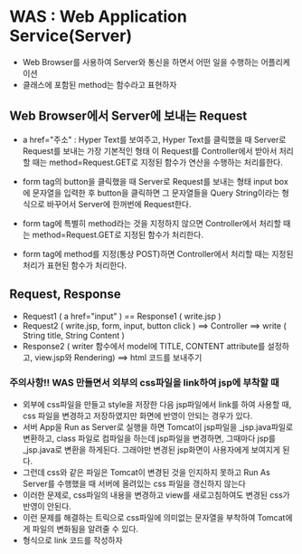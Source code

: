 # WAS : Web Application Service(Server)
* Web Browser를 사용하여 Server와 통신을 하면서 어떤 일을 수행하는 어플리케이션
* 클래스에 포함된 method는 함수라고 표현하자

## Web Browser에서 Server에 보내는 Request
* a href="주소" : Hyper Text를 보여주고, Hyper Text를 클릭했을 때 Server로 Request를 보내는 가장 기본적인 형태 
이 Request를 Controller에서 받아서 처리할 때는 method=Request.GET로 지정된 함수가 연산을 수행하는 처리를한다.

* form tag의 button을 클릭했을 때 Server로 Request를 보내는 형태 
input box에 문자열을 입력한 후 button을 클릭하면 그 문자열들을 Query String이라는 형식으로 바꾸어서 Server에 한꺼번에 Request한다.

* form tag에 특별히 method라는 것을 지정하지 않으면 Controller에서 처리할 때는 method=Request.GET로 지정된 함수가 처리한다.

* form tag에 method를 지정(통상 POST)하면 Controller에서 처리할 때는 지정된 처리가 표현된 함수가 처리한다.

## Request, Response
* Request1 ( a href="input" ) == Response1 ( write.jsp )
* Request2 ( write.jsp, form, input, button click )
 ==> Controller
 ==> write ( String title, String Content )
* Response2 ( writer 함수에서 model에 TITLE, CONTENT attribute를 설정하고, view.jsp와 Rendering)
 ==> html 코드를 보내주기
 
 ### 주의사항!! WAS 만들면서 외부의 css파일을 link하여 jsp에 부착할 때
 * 외부에 css파일을 만들고 style을 저장한 다음 jsp파일에서 link를 하여 사용할 때, css 파일을 변경하고 저장하였지만 화면에 반영이 안되는 경우가 있다.
 * 서버 App을 Run as Server로 실행을 하면 Tomcat이 jsp파일을 _jsp.java파일로 변환하고, class 파일로 컴파일을 하는데 jsp파일을 변경하면, 그때마다 jsp를 _jsp.java로 변환을 하게된다. 그래야만 변경된 jsp화면이 사용자에게 보여지게 된다.
 * 그런데 css와 같은 파일은 Tomcat이 변경된 것을 인지하지 못하고 Run As Server를 수행했을 때 서버에 올려있는 css 파일을 갱신하지 않는다
 * 이러한 문제로, css파일의 내용을 변경하고 view를 새로고침하여도 변경된 css가 반영이 안된다.
 * 이런 문제를 해결하는 트릭으로 css파일에 의미없는 문자열을 부착하여 Tomcat에게 파일의 변화됨을 알려줄 수 있다.
 * <link href="파일.css?ver=00001"/> 형식으로 link 코드를 작성하자